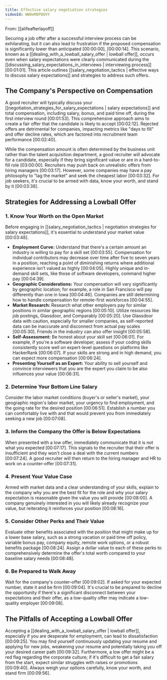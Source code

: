 ```yaml
---
title: Effective salary negotiation strategies
videoId: WW8eMDPQOVY
---
```


From: [[alifeafterlayoff]] <br/> 

Securing a job offer after a successful interview process can be exhilarating, but it can also lead to frustration if the proposed compensation is significantly lower than anticipated <a class="yt-timestamp" data-t="00:00:00">[00:00:00]</a>, <a class="yt-timestamp" data-t="00:00:14">[00:00:14]</a>. This scenario, known as a [[dealing_with_a_lowball_salary_offer | lowball offer]], occurs even when salary expectations were clearly communicated during the [[discussing_salary_expectations_in_interviews | interviewing process]] <a class="yt-timestamp" data-t="00:01:01">[00:01:01]</a>. This article outlines [[salary_negotiation_tactics | effective ways to discuss salary expectations]] and strategies to address such offers.

## The Company's Perspective on Compensation

A good recruiter will typically discuss your [[negotiation_strategies_for_salary_expectations | salary expectations]] and total compensation, including salary, bonus, and paid time off, during the first interview round <a class="yt-timestamp" data-t="00:01:53">[00:01:53]</a>. This comprehensive approach aims to create a fair offer that the candidate is likely to accept <a class="yt-timestamp" data-t="00:02:12">[00:02:12]</a>. Rejected offers are detrimental for companies, impacting metrics like "days to fill" and offer decline rates, which are factored into recruitment team performance <a class="yt-timestamp" data-t="00:02:40">[00:02:40]</a>.

While the compensation amount is often determined by the business unit rather than the talent acquisition department, a good recruiter will advocate for a candidate, especially if they bring significant value or are in a hard-to-fill role <a class="yt-timestamp" data-t="03:00:00">[03:00:00]</a>. Recruiters may push back on unrealistic offers from hiring managers <a class="yt-timestamp" data-t="00:03:17">[00:03:17]</a>. However, some companies may have a pay philosophy to "lag the market" and seek the cheapest labor <a class="yt-timestamp" data-t="00:03:32">[00:03:32]</a>. For job seekers, it's crucial to be armed with data, know your worth, and stand by it <a class="yt-timestamp" data-t="00:03:38">[00:03:38]</a>.

## Strategies for Addressing a Lowball Offer

### 1. Know Your Worth on the Open Market
Before engaging in [[salary_negotiation_tactics | negotiation strategies for salary expectations]], it's essential to understand your market value <a class="yt-timestamp" data-t="00:03:48">[00:03:48]</a>.
*   **Employment Curve:** Understand that there's a certain amount an industry is willing to pay for a skill set <a class="yt-timestamp" data-t="00:03:55">[00:03:55]</a>. Compensation for individual contributors may decrease over time after five to seven years in a position, reaching a point of diminishing returns where additional experience isn't valued as highly <a class="yt-timestamp" data-t="00:04:05">[00:04:05]</a>. Highly unique and in-demand skill sets, like those of software developers, command higher pay <a class="yt-timestamp" data-t="00:04:39">[00:04:39]</a>.
*   **Geographic Considerations:** Your compensation will vary significantly by geographic location; for example, a role in San Francisco will pay differently than one in Iowa <a class="yt-timestamp" data-t="00:04:46">[00:04:46]</a>. Companies are still determining how to handle compensation for remote-first workforces <a class="yt-timestamp" data-t="00:04:55">[00:04:55]</a>.
*   **Market Research:** Research what other employers pay for similar positions in similar geographic regions <a class="yt-timestamp" data-t="00:05:10">[00:05:10]</a>. Utilize resources like job postings, Glassdoor, and Comparably <a class="yt-timestamp" data-t="00:05:20">[00:05:20]</a>. Use Glassdoor data with caution, especially for smaller companies, as self-reported data can be inaccurate and disconnect from actual pay scales <a class="yt-timestamp" data-t="00:05:30">[00:05:30]</a>. Friends in the industry can also offer insight <a class="yt-timestamp" data-t="00:05:58">[00:05:58]</a>.
*   **Self-Assessment:** Be honest about your skill set <a class="yt-timestamp" data-t="00:06:01">[00:06:01]</a>. For example, if you're a software developer, assess if your coding skills consistently score well on expert-level questions on platforms like HackerRank <a class="yt-timestamp" data-t="00:06:07">[00:06:07]</a>. If your skills are strong and in high demand, you can expect more compensation <a class="yt-timestamp" data-t="00:06:24">[00:06:24]</a>.
*   **Presenting Yourself as an Expert:** Your ability to sell yourself and convince interviewers that you are the expert you claim to be also influences your value <a class="yt-timestamp" data-t="00:06:31">[00:06:31]</a>.

### 2. Determine Your Bottom Line Salary
Consider the labor market conditions (buyer's or seller's market), your geographic region's labor market, your urgency to find employment, and the going rate for the desired position <a class="yt-timestamp" data-t="00:06:51">[00:06:51]</a>. Establish a number you can comfortably live with and that would prevent you from immediately seeking a new job <a class="yt-timestamp" data-t="00:07:08">[00:07:08]</a>.

### 3. Inform the Company the Offer is Below Expectations
When presented with a low offer, immediately communicate that it is not what you expected <a class="yt-timestamp" data-t="00:07:17">[00:07:17]</a>. This signals to the recruiter that their offer is insufficient and they won't close a deal with the current numbers <a class="yt-timestamp" data-t="00:07:24">[00:07:24]</a>. A good recruiter will then return to the hiring manager and HR to work on a counter-offer <a class="yt-timestamp" data-t="00:07:31">[00:07:31]</a>.

### 4. Present Your Value Case
Armed with market data and a clear understanding of your skills, explain to the company why you are the best fit for the role and why your salary expectation is reasonable given the value you will provide <a class="yt-timestamp" data-t="00:08:00">[00:08:00]</a>. A company genuinely interested in you will likely already recognize your value, but reiterating it reinforces your position <a class="yt-timestamp" data-t="00:08:16">[00:08:16]</a>.

### 5. Consider Other Perks and Their Value
Evaluate other benefits associated with the position that might make up for a lower base salary, such as a strong vacation or paid time off policy, variable bonus pay, company equity, remote work options, or a robust benefits package <a class="yt-timestamp" data-t="00:08:24">[00:08:24]</a>. Assign a dollar value to each of these perks to comprehensively determine the offer's total worth compared to your baseline salary needs <a class="yt-timestamp" data-t="00:08:48">[00:08:48]</a>.

### 6. Be Prepared to Walk Away
Wait for the company's counter-offer <a class="yt-timestamp" data-t="00:09:02">[00:09:02]</a>. If asked for your expected number, state it and be firm <a class="yt-timestamp" data-t="00:09:04">[00:09:04]</a>. It's crucial to be prepared to decline the opportunity if there's a significant disconnect between your expectations and their offer, as a low-quality offer may indicate a low-quality employer <a class="yt-timestamp" data-t="00:09:08">[00:09:08]</a>.

## The Pitfalls of Accepting a Lowball Offer
Accepting a [[dealing_with_a_lowball_salary_offer | lowball offer]], especially if you are desperate for employment, can lead to dissatisfaction <a class="yt-timestamp" data-t="00:09:25">[00:09:25]</a>. You may find yourself continuously updating your resume and applying for new jobs, weakening your resume and potentially taking you off your desired career path <a class="yt-timestamp" data-t="00:09:32">[00:09:32]</a>. Furthermore, a low offer might be a red flag regarding the corporate culture; if it's difficult to get a fair salary from the start, expect similar struggles with raises or promotions <a class="yt-timestamp" data-t="00:09:40">[00:09:40]</a>. Always weigh your options carefully, know your worth, and stand firm <a class="yt-timestamp" data-t="00:09:56">[00:09:56]</a>.